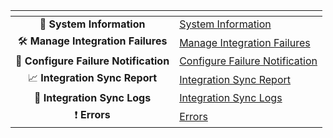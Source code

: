<table data-view="cards" data-full-width="false">
  <thead>
    <tr>
      <th align="center" data-card-cover></th>
      <th data-hidden data-card-target data-type="content-ref"></th>
    </tr>
  </thead>
  <tbody>
    <tr>
      <td align="center">💠 <strong>System Information</strong></td>
      <td><a href="docs/help-center/troubleshooting/system-information.md">System Information</a></td>
    </tr>
    <tr>
      <td align="center">🛠️ <strong>Manage Integration Failures</strong></td>
      <td><a href="docs/help-center/troubleshooting/manage-integration-failures.md">Manage Integration Failures</a></td>
    </tr>
    <tr>
      <td align="center">📨 <strong>Configure Failure Notification</strong></td>
      <td><a href="docs/help-center/troubleshooting/configure-post-failure-notification.md">Configure Failure Notification</a></td>
    </tr>
    <tr>
      <td align="center">📈 <strong>Integration Sync Report</strong></td>
      <td><a href="docs/help-center/troubleshooting/integration-sync-report.md">Integration Sync Report</a></td>
    </tr>
    <tr>
      <td align="center">🧾 <strong>Integration Sync Logs</strong></td>
      <td><a href="docs/help-center/troubleshooting/integration-sync-logs.md">Integration Sync Logs</a></td>
    </tr>
    <tr>
      <td align="center">❗ <strong>Errors</strong></td>
      <td><a href="docs/help-center/troubleshooting/errors/errors-index.md">Errors</a></td>
    </tr>
  </tbody>
</table>
